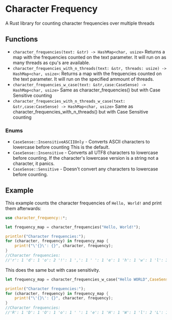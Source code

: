 # Character Frequency

A Rust library for counting character frequencies over multiple threads

## Functions

- `character_frequencies(text: &str) -> HashMap<char, usize>`
Returns a map with the frequencies counted on the text parameter.
It will run on as many threads as cpu's are available. 
- `character_frequencies_with_n_threads(text: &str, threads: usize) -> HashMap<char, usize>`:
Returns a map with the frequencies counted on the text parameter.
It will run on the specified ammount of threads.
- `character_frequencies_w_case(text: &str,case:CaseSense) -> HashMap<char, usize>`
Same as character_frequencies() but with Case Sensitive counting
- `character_frequencies_with_n_threads_w_case(text: &str,case:CaseSense) -> HashMap<char, usize>`
Same as character_frequencies_with_n_threads() but with Case Sensitive counting

### Enums

- `CaseSense::InsensitiveASCIIOnly` - Converts ASCII characters to lowercase before counting
 This is the default.
- `CaseSense::Insensitive` - Converts all UTF8 characters to lowercase before counting.  If
 the character's lowercase version is a string not a character, it panics. 
- `CaseSense::Sensitive` - Doesn't convert any characters to lowercase before counting. 

## Example
This example counts the character frequencies of `Hello, World!` and print them afterwards:

```rust
use character_frequency::*;

let frequency_map = character_frequencies("Hello, World!");

println!("Character frequencies:");
for (character, frequency) in frequency_map {
    print!("\'{}\': {}", character, frequency);
}
//Character frequencies:
//'r': 1 'd': 1 'o': 2 '!': 1 ',': 1 ' ': 1 'e': 1 'h': 1 'w': 1 'l': 3
```

This does the same but with case sensitivity.

```rust
let frequency_map = character_frequencies_w_case("Hello WORLD",CaseSense::Sensitive);

println!("Character frequencies:");
for (character, frequency) in frequency_map {
    print!("\'{}\': {}", character, frequency);
}
//Character frequencies:
//'R': 1 'D': 1 'O': 1 'o': 1 ' ': 1 'e': 1 'H': 1 'W': 1 'l': 2 'L': 1

```
